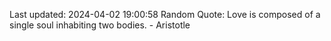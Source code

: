 Last updated: 2024-04-02 19:00:58
Random Quote: Love is composed of a single soul inhabiting two bodies. - Aristotle
